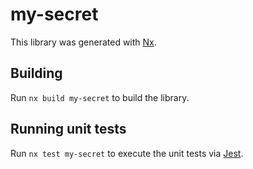 # my-secret

This library was generated with [Nx](https://nx.dev).



## Building

Run `nx build my-secret` to build the library.





## Running unit tests

Run `nx test my-secret` to execute the unit tests via [Jest](https://jestjs.io).


